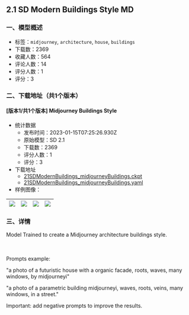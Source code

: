 ## 2.1 SD Modern Buildings Style MD
### 一、模型概述

- 标签：`midjourney`, `architecture`, `house`, `buildings`
- 下载数：2369
- 收藏人数：564
- 评论人数：14
- 评分人数：1
- 评分：3

### 二、下载地址（共1个版本）

#### [版本1/共1个版本] Midjourney Buildings Style

- 统计数据
  - 发布时间：2023-01-15T07:25:26.930Z
  - 原始模型：SD 2.1
  - 下载数：2369
  - 评分人数：1
  - 评分：3
- 下载地址
  - [21SDModernBuildings_midjourneyBuildings.ckpt](https://civitai.com/api/download/models/3002)
  - [21SDModernBuildings_midjourneyBuildings.yaml](https://civitai.com/api/download/models/3002?type=Config&format=Other)
- 样例图像：

| <img src="https://image.civitai.com/xG1nkqKTMzGDvpLrqFT7WA/5f049d2b-4a4c-4ffc-884b-28f47d5e7200/width=450/21285.jpeg" /> | <img src="https://image.civitai.com/xG1nkqKTMzGDvpLrqFT7WA/57644c07-f418-4042-117f-9e9fc7bdc500/width=450/21278.jpeg" /> | <img src="https://image.civitai.com/xG1nkqKTMzGDvpLrqFT7WA/827c0db9-d5d5-4fdd-776b-0c2a80cd2100/width=450/21282.jpeg" /> | <img src="https://image.civitai.com/xG1nkqKTMzGDvpLrqFT7WA/47535d58-a79c-4b8d-66d0-a442f8a61e00/width=450/21284.jpeg" /> |
| ---- | ---- | ---- | ---- |


### 三、详情
<p>Model Trained to create a Midjourney architecture buildings style.</p><p><br /><br />Prompts example: </p><p>"a photo of a futuristic house with a organic facade, roots, waves, many windows, by midjourneyi"</p><p>"a photo of a parametric building midjourneyi, waves, roots, veins, many windows, in a street."</p><p></p><p>Important: add negative prompts to improve the results.</p>
